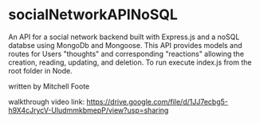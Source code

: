 # socialNetworkAPINoSQL

An API for a social network backend built with Express.js and a noSQL databse using MongoDb and Mongoose. This API provides models and routes for Users "thoughts" 
and corresponding "reactions" allowing the creation, reading, updating, and deletion. To run execute index.js from the root folder in Node.

written by Mitchell Foote

walkthrough video link:
https://drive.google.com/file/d/1JJ7ecbg5-h9X4cJrycV-UludmmkbmepP/view?usp=sharing
